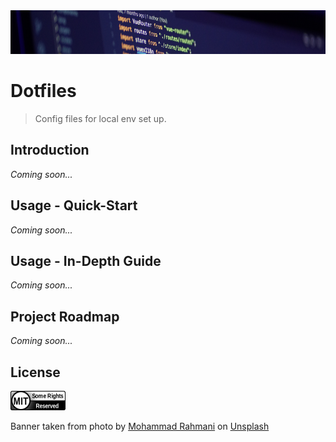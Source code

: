 <div align="center">
    <img src="https://github.com/benweston/dotfiles/blob/main/assets/banner-image.png" alt="Computer Code" width="900" height="70" />
</div>

# Dotfiles

<div align="left">

> Config files for local env set up.

</div>

## Introduction

<div align="justify">

_Coming soon..._   

</div>

## Usage - Quick-Start

<div align="justify">

_Coming soon..._   

</div>

## Usage - In-Depth Guide

<div align="justify">

_Coming soon..._   

</div>

## Project Roadmap

<div align="left">

_Coming soon..._   

</div>

## License

<div align="left">
    <p align="left">
        <a href="https://github.com/benweston/dotfiles/blob/main/LICENSE">
            <img src="https://github.com/benweston/dotfiles/blob/main/assets/mit-icon.png" width="88" height="31" alt="license-icon-mit" />
        </a>
    </p>
</div>

<div align="left">
    Banner taken from photo by <a href="https://unsplash.com/@afgprogrammer?utm_content=creditCopyText&utm_medium=referral&utm_source=unsplash">Mohammad Rahmani</a> on
    <a href="https://unsplash.com/photos/black-flat-screen-computer-monitor-8qEB0fTe9Vw?utm_content=creditCopyText&utm_medium=referral&utm_source=unsplash">Unsplash</a>
</div>
